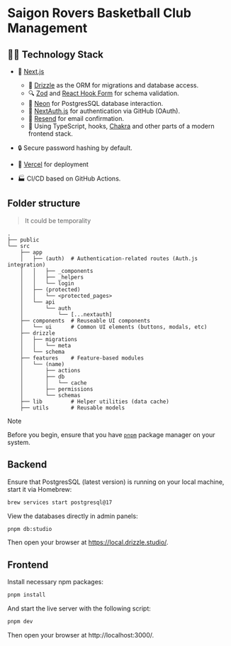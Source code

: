 # Saigon Rovers Basketball Club Management

## 🧑‍💻 Technology Stack

- 🚀 [Next.js](https://nextjs.org/)

  - 🧰 [Drizzle](https://orm.drizzle.team/) as the ORM for migrations and database access.
  - 🔍 [Zod](https://zod.dev/) and [React Hook Form](https://react-hook-form.com/) for schema validation.
  - 💾 [Neon](https://vercel.com/marketplace/neon) for PostgresSQL database interaction.
  - 🔑 [NextAuth.js](https://next-auth.js.org/) for authentication via GitHub (OAuth).
  - 📩 [Resend](https://resend.com/) for email confirmation.
  - 💃 Using TypeScript, hooks, [Chakra](https://chakra-ui.com/) and other parts of a modern frontend stack.

- 🔒 Secure password hashing by default.
- 🚢 [Vercel](http://vercel.com/) for deployment
- 🏭 CI/CD based on GitHub Actions.

## Folder structure

> It could be temporality

```
.
├── public
└── src
    ├── app
    │   ├── (auth)  # Authentication-related routes (Auth.js integration)
    │   │   ├── _components
    │   │   ├── _helpers
    │   │   └── login
    │   ├── (protected)
    │   │   └── <protected_pages>
    │   └── api
    │       └── auth
    │           └── [...nextauth]
    ├── components  # Reuseable UI components
    │   └── ui      # Common UI elements (buttons, modals, etc)
    ├── drizzle
    │   ├── migrations
    │   │   └── meta
    │   └── schema
    ├── features    # Feature-based modules
    │   └── (name)
    │       ├── actions
    │       ├── db
    │       │   └── cache
    │       ├── permissions
    │       └── schemas
    ├── lib         # Helper utilities (data cache)
    ├── utils       # Reusable models
```

> [!NOTE]  
> Before you begin, ensure that you have [`pnpm`](https://pnpm.io/) package manager on your system.

## Backend

Ensure that PostgresSQL (latest version) is running on your local machine, start it via Homebrew:

```bash
brew services start postgresql@17
```

View the databases directly in admin panels:

```bash
pnpm db:studio
```

Then open your browser at https://local.drizzle.studio/.

## Frontend

Install necessary npm packages:

```bash
pnpm install
```

And start the live server with the following script:

```bash
pnpm dev
```

Then open your browser at http://localhost:3000/.
